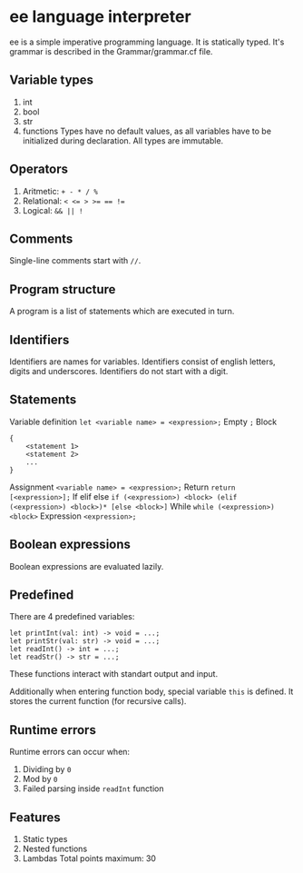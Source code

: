 # ee language interpreter
ee is a simple imperative programming language. It is statically typed. It's grammar is described in the Grammar/grammar.cf file.

## Variable types
1. int
2. bool
3. str
4. functions
Types have no default values, as all variables have to be initialized during declaration. All types are immutable.

## Operators
1. Aritmetic: ```+ - * / %```
2. Relational: ```< <= > >= == !=```
3. Logical: ```&& || !```

## Comments
Single-line comments start with ```//```.

## Program structure
A program is a list of statements which are executed in turn.

## Identifiers
Identifiers are names for variables. Identifiers consist of english letters, digits and
underscores. Identifiers do not start with a digit.

## Statements
Variable definition
```let <variable name> = <expression>;```
Empty
```;```
Block
```
{
    <statement 1>
    <statement 2>
    ...
}
```
Assignment
```<variable name> = <expression>;```
Return
```return [<expression>];```
If elif else
```if (<expression>) <block> (elif (<expression>) <block>)* [else <block>]```
While
```while (<expression>) <block>```
Expression
```<expression>;```

## Boolean expressions
Boolean expressions are evaluated lazily.

## Predefined
There are 4 predefined variables:
```
let printInt(val: int) -> void = ...;
let printStr(val: str) -> void = ...;
let readInt() -> int = ...;
let readStr() -> str = ...;
```
These functions interact with standart output and input.

Additionally when entering function body, special variable ```this``` is defined. It stores the current function (for recursive calls).

## Runtime errors
Runtime errors can occur when:
1. Dividing by ```0```
2. Mod by ```0```
3. Failed parsing inside ```readInt``` function

## Features
1. Static types
2. Nested functions
3. Lambdas
Total points maximum: 30